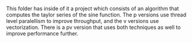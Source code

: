 This folder has inside of it a project which consists of an algorithm that computes the taylor series of the sine function. The p versions use thread level paralellism to improve throughput, and the v versions use vectorization. There is a pv version that uses both techniques as well to improve performance further.
